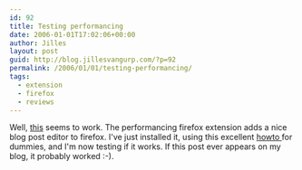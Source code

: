 ```yaml
---
id: 92
title: Testing performancing
date: 2006-01-01T17:02:06+00:00
author: Jilles
layout: post
guid: http://blog.jillesvangurp.com/?p=92
permalink: /2006/01/01/testing-performancing/
tags:
  - extension
  - firefox
  - reviews
---
```

Well, <a href="http://performancing.com/firefox">this</a> seems to work. The performancing firefox extension adds a nice blog post editor to firefox. I've just installed it, using this excellent <a href="http://performancing.com/node/580">howto </a>for dummies, and I'm now testing if it works. If this post ever appears on my blog, it probably worked :-).